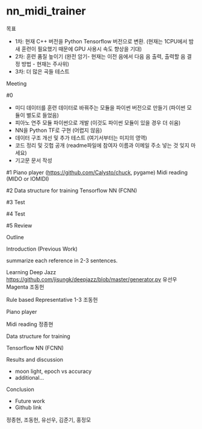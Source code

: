 # nn_midi_trainer

목표

- 1차: 현재 C++ 버전을 Python Tensorflow  버전으로 변환. (현재는 1CPU에서 밤새 훈련이 필요했기 때문에 GPU 사용시 속도 향상을 기대)
- 2차: 훈련 품질 높이기 (완전 암기- 현재는 이전 음에서 다음 음 출력, 출력할 음 결정 방법 - 현재는 주사위)
- 3차: 더 많은 곡들 테스트

Meeting

#0

- 미디 데이터를 훈련 데이터로 바꿔주는 모듈을 파이썬 버전으로 만들기 (파이썬 모듈이 별도로 들었음)  
- 피아노 연주 모듈 파이썬으로 개발 (이것도 파이썬 모듈이 있을 경우 더 쉬움)
- NN을 Python TF로 구현 (어렵지 않음)
- 데이터 구조 개선 및 추가 테스트 (여기서부터는 미지의 영역)
- 코드 정리 및 깃헙 공개 (readme파일에 참여자 이름과 이메일 주소 넣는 것 잊지 마세요)
- 기고문 문서 작성 

#1
Piano player (https://github.com/Calysto/chuck, pygame)
Midi reading (MIDO or IOMIDI)

#2
Data structure for training
Tensorflow NN (FCNN)

#3
Test

#4
Test

#5
Review

Outline

Introduction (Previous Work)

summarize each reference in 2-3 sentences.

Learning 
Deep Jazz https://github.com/jisungk/deepjazz/blob/master/generator.py 유선우
Magenta 조동헌

Rule based
Representative 1-3 
조동헌

Piano player

Midi reading
정종현

Data structure for training

Tensorflow NN (FCNN)

Results and discussion
- moon light, epoch vs accuracy
- additional...

Conclusion
- Future work
- Github link

정종현, 조동헌, 유선우, 김준기, 홍정모
